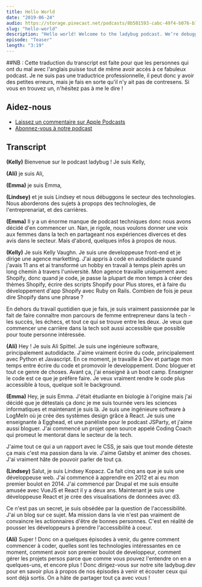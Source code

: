 ```yaml
---
title: Hello World
date: "2019-06-24"
audio: https://storage.pinecast.net/podcasts/8b501593-cabc-49f4-b076-b7c2e3bca56f/audio/3bdc0e4e-d1a0-4ed8-bdf4-a7c33f426fbc/aspittel__1_.mp3
slug: "hello-world"
description: "Hello world! Welcome to the ladybug podcast. We’re debugging the tech industry."
episode: "Teaser"
length: "3:19"
---
```


##NB : Cette traduction du transcript est faite pour que les personnes qui ont du mal avec l'anglais puisse tout de même avoir accès à ce fabuleux podcast. Je ne suis pas une traductrice professionnelle, il peut donc y avoir des petites erreurs, mais je fais en sorte qu'il n'y ait pas de contresens. Si vous en trouvez un, n'hésitez pas à me le dire ! 



## Aidez-nous

- <a target="_blank" href="https://podcasts.apple.com/us/podcast/ladybug-podcast/id1469229625">Laissez un commentaire sur Apple Podcasts</a>
- <a target="_blank" href="https://link.chtbl.com/ladybugpodcast">Abonnez-vous à notre podcast</a>

## Transcript

<div class="transcript">

**(Kelly)** Bienvenue sur le podcast ladybug ! Je suis Kelly,

**(Ali)** je suis Ali,

**(Emma)** je suis Emma,

**(Lindsey)** et je suis Lindsey et nous débuggons le secteur des technologies. Nous aborderons des sujets à propops des technologies, de l'entreprenariat, et des carrières.

**(Emma)** Il y a un énorme manque de podcast techniques donc nous avons décidé d'en commencer un. Nan, je rigole, nous voulons donner une voix aux femmes dans la tech en partageant nos expériences diverces et des avis dans le secteur. Mais d'abord, quelques infos à propos de nous. 

**(Kelly)** Je suis Kelly Vaughn. Je suis une developpeuse front-end et je dirige une agence marketting. J'ai appris à codé en autodidacte quand j'avais 11 ans et ai transformé un hobby en travail à temps plein après un long chemin à travers l'université. Mon agence travaille uniquement avec Shopify, donc quand je code, je passe la plupart de mon temps à créer des thèmes Shopify, écrire des scripts Shopify pour Plus stores, et à faire du développement d'app Shopify avec Ruby on Rails. Combien de fois je peux dire Shopify dans une phrase ?

En dehors du travail quotidien que je fais, je suis vraiment passionnée par le fait de faire connaître mon parcours de femme entrepreneur dans la tech - les succès, les échecs, et tout ce qui se trouve entre les deux. Je veux que commencer une carrière dans la tech soit aussi accessible que possible pour toute personne intéressée. 

**(Ali)** Hey ! Je suis Ali Spittel. Je suis une ingénieure software, principalement autodidacte. J'aime vraiment écrire du code, principalement avec Python et Javascript. En ce moment, je travaille à Dev et partage mon temps entre écrire du code et promovoir le developpement. Donc bloguer et tout ce genre de choses. Avant ça, j'ai enseigné à un boot camp. Enseigner le code est ce que je préfère faire. Je veux vraiment rendre le code plus accessible à tous, quelque soit le background. 

**(Emma)** Hey, je suis Emma. J'était étudiante en biologie à l'origine mais j'ai décidé que je détestais ça donc je me suis tournée vers les sciences informatiques et maintenant je suis là. Je suis une ingénieure software à LogMeIn où je crée des systèmes design grâce à React. Je suis une enseignante à Egghead, et une panéliste pour le podcast JSParty, et j'aime aussi bloguer. J'ai commencé un projet open source appelé Coding Coach qui promeut le mentorat dans le secteur de la tech. 

J'aime tout ce qui a un rapport avec le CSS, je sais que tout monde déteste ça mais c'est ma passion dans la vie. J'aime Gatsby et animer des choses. J'ai vraiment hâte de pouvoir parler de tout ça. 

**(Lindsey)** Salut, je suis Lindsey Kopacz. Ca fait cinq ans que je suis une développeuse web. J'ai commencé à apprendre en 2012 et ai eu mon premier boulot en 2014. J'ai commencé par Drupal et me suis ensuite amusée avec VueJS et React il y a deux ans. Maintenant je suis une développeuse React et je crée des visualisations de données avec d3.

Ce n'est pas un secret, je suis obsédée par la question de l'accessibilité. J'ai un blog sur ce sujet. Ma mission dans la vie n'est pas vraiment de convaincre les actionnaires d'être de bonnes personnes. C'est en réalité de pousser les développeurs à prendre l'accessibilité à coeur. 

**(Ali)** Super ! Donc on a quelques épisodes à venir, du genre comment commencer à coder, quelles sont les technologies intéressantes en ce moment, comment avoir son premier boulot de developpeur, comment gérer les projets persos parce que comme vous pouvez l'entendre on en a quelques-uns, et encore plus ! Donc dirigez-vous sur notre site ladybug.dev pour en savoir plus à propos de nos épisodes à venir et écouter ceux qui sont déjà sortis. On a hâte de partager tout ça avec vous !

</div>
